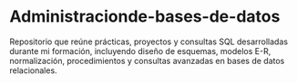 # Administracionde-bases-de-datos
Repositorio que reúne prácticas, proyectos y consultas SQL desarrolladas durante mi formación, incluyendo diseño de esquemas, modelos E-R, normalización, procedimientos y consultas avanzadas en bases de datos relacionales.
